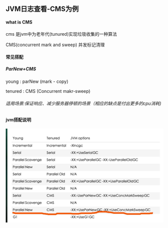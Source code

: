 ## JVM日志查看-CMS为例

#### what is CMS

cms 是jvm中为老年代(tunured)实现垃圾收集的一种算法

CMS(concurrent mark and sweep) 并发标记清理

#### 常见搭配

##### ParNew+CMS

young : parNew (mark - copy) 

tenured : CMS (Concurrent makr-sweep)

###### 适用场景:保证响应、减少服务器停顿的场景（相应的缺点是付出更多的cpu消耗)



#### jvm搭配说明

![image-20200902112055008](assets/image-20200902112055008.png)